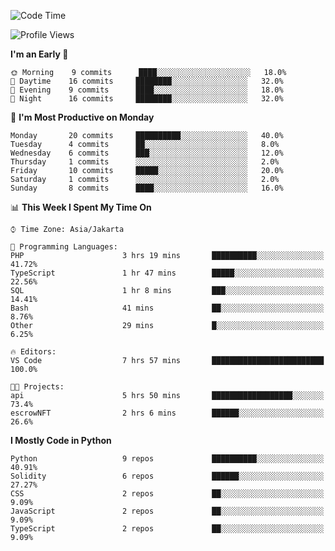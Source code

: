 <!--START_SECTION:waka-->
![Code Time](http://img.shields.io/badge/Code%20Time-1%2C297%20hrs%2019%20mins-blue)

![Profile Views](http://img.shields.io/badge/Profile%20Views-0-blue)

**I'm an Early 🐤** 

```text
🌞 Morning    9 commits      ████░░░░░░░░░░░░░░░░░░░░░   18.0% 
🌆 Daytime    16 commits     ████████░░░░░░░░░░░░░░░░░   32.0% 
🌃 Evening    9 commits      ████░░░░░░░░░░░░░░░░░░░░░   18.0% 
🌙 Night      16 commits     ████████░░░░░░░░░░░░░░░░░   32.0%

```
📅 **I'm Most Productive on Monday** 

```text
Monday       20 commits     ██████████░░░░░░░░░░░░░░░   40.0% 
Tuesday      4 commits      ██░░░░░░░░░░░░░░░░░░░░░░░   8.0% 
Wednesday    6 commits      ███░░░░░░░░░░░░░░░░░░░░░░   12.0% 
Thursday     1 commits      ░░░░░░░░░░░░░░░░░░░░░░░░░   2.0% 
Friday       10 commits     █████░░░░░░░░░░░░░░░░░░░░   20.0% 
Saturday     1 commits      ░░░░░░░░░░░░░░░░░░░░░░░░░   2.0% 
Sunday       8 commits      ████░░░░░░░░░░░░░░░░░░░░░   16.0%

```


📊 **This Week I Spent My Time On** 

```text
⌚︎ Time Zone: Asia/Jakarta

💬 Programming Languages: 
PHP                      3 hrs 19 mins       ██████████░░░░░░░░░░░░░░░   41.72% 
TypeScript               1 hr 47 mins        █████░░░░░░░░░░░░░░░░░░░░   22.56% 
SQL                      1 hr 8 mins         ███░░░░░░░░░░░░░░░░░░░░░░   14.41% 
Bash                     41 mins             ██░░░░░░░░░░░░░░░░░░░░░░░   8.76% 
Other                    29 mins             █░░░░░░░░░░░░░░░░░░░░░░░░   6.25%

🔥 Editors: 
VS Code                  7 hrs 57 mins       █████████████████████████   100.0%

🐱‍💻 Projects: 
api                      5 hrs 50 mins       ██████████████████░░░░░░░   73.4% 
escrowNFT                2 hrs 6 mins        ██████░░░░░░░░░░░░░░░░░░░   26.6%

```

**I Mostly Code in Python** 

```text
Python                   9 repos             ██████████░░░░░░░░░░░░░░░   40.91% 
Solidity                 6 repos             ██████░░░░░░░░░░░░░░░░░░░   27.27% 
CSS                      2 repos             ██░░░░░░░░░░░░░░░░░░░░░░░   9.09% 
JavaScript               2 repos             ██░░░░░░░░░░░░░░░░░░░░░░░   9.09% 
TypeScript               2 repos             ██░░░░░░░░░░░░░░░░░░░░░░░   9.09%

```



<!--END_SECTION:waka-->
